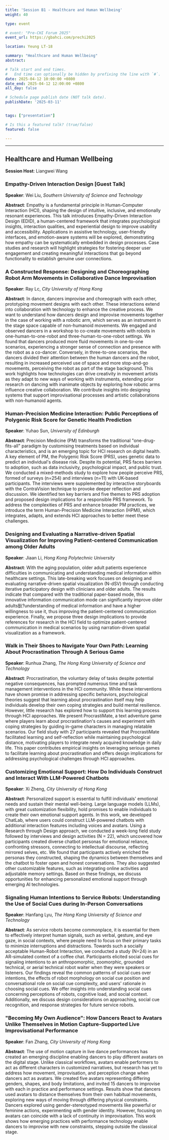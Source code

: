 ```yaml
---
title: 'Session B1 - Healthcare and Human Wellbeing'
weight: 40

type: event

# event: "Pre-CHI Forum 2025"
event_url: https://gbahci.com/prechi2025

location: Yeung LT-18

summary: "Healthcare and Human Wellbeing"
abstract:

# Talk start and end times.
#   End time can optionally be hidden by prefixing the line with `#`.
date: 2025-04-12 10:00:00 +0800
date_end: 2025-04-12 12:00:00 +0800
all_day: false

# Schedule page publish date (NOT talk date).
publishDate: '2025-03-11'


tags: ["presentation"]

# Is this a featured talk? (true/false)
featured: false

---
```


<hr />

## Healthcare and Human Wellbeing

​**​Session Host**​: Liangwei Wang

### Empathy-Driven Interaction Design [Guest Talk]

​**​Speaker​**​: Wei Liu, *Southern University of Science and Technology*

​**​Abstract​**​: Empathy is a fundamental principle in Human-Computer Interaction (HCI), shaping the design of intuitive, inclusive, and emotionally resonant experiences. This talk introduces Empathy-Driven Interaction Design (EDID), a human-centered framework that integrates psychological insights, interaction qualities, and experiential design to improve usability and accessibility. Applications in assistive technology, user-friendly interfaces, and emotion-aware systems will be explored, demonstrating how empathy can be systematically embedded in design processes. Case studies and research will highlight strategies for fostering deeper user engagement and creating meaningful interactions that go beyond functionality to establish genuine user connections.


### A Constructed Response: Designing and Choreographing Robot Arm Movements in Collaborative Dance Improvisation

​**​Speaker​**​: Ray Lc, *City University of Hong Kong*

​**​Abstract​**​: In dance, dancers improvise and choreograph with each other, prototyping movement designs with each other. These interactions extend into collaboration with technology to enhance the creative process. We want to understand how dancers design and improvise movements together in the case of working with a robotic arm, which serves as an instrument in the stage space capable of non-humanoid movements. We engaged and observed dancers in a workshop to co-create movements with robots in one-human-to-one-robot and three-human-to-one-robot settings. We found that dancers produced more fluid movements in one-to-one scenarios, experiencing a stronger sense of connection and presence with the robot as a co-dancer. Conversely, in three-to-one scenarios, the dancers divided their attention between the human dancers and the robot, resulting in increased perceived use of space and more stop-and-go movements, perceiving the robot as part of the stage background. This work highlights how technologies can drive creativity in movement artists as they adapt to new ways of working with instruments, extending prior research on dancing with inanimate objects by exploring how robotic arms influence creative collaboration. We contribute insights into designing systems that support improvisational processes and artistic collaborations with non-humanoid agents.


### Human-Precision Medicine Interaction: Public Perceptions of Polygenic Risk Score for Genetic Health Prediction

​**​Speaker​**​: Yuhao Sun, *University of Edinburgh*

​**​Abstract​**​: Precision Medicine (PM) transforms the traditional "one-drug-fits-all" paradigm by customising treatments based on individual characteristics, and is an emerging topic for HCI research on digital health. A key element of PM, the Polygenic Risk Score (PRS), uses genetic data to predict an individual's disease risk. Despite its potential, PRS faces barriers to adoption, such as data inclusivity, psychological impact, and public trust. We conducted a mixed-methods study to explore how people perceive PRS, formed of surveys (n=254) and interviews (n=11) with UK-based participants. The interviews were supplemented by interactive storyboards with the ContraVision technique to provoke deeper reflection and discussion. We identified ten key barriers and five themes to PRS adoption and proposed design implications for a responsible PRS framework. To address the complexities of PRS and enhance broader PM practices, we introduce the term Human-Precision Medicine Interaction (HPMI), which integrates, adapts, and extends HCI approaches to better meet these challenges.


### Designing and Evaluating a Narrative-driven Spatial Visualization for Improving Patient-centered Communication among Older Adults

​**​Speaker​**​: Jiaan Li, *Hong Kong Polytechnic University*

​**​Abstract​**​: With the aging population, older adult patients experience difficulties in communicating and understanding medical information within healthcare settings. This late-breaking work focuses on designing and evaluating narrative-driven spatial visualization (N-dSV) through conducting iterative participatory design with clinicians and older adults. The results indicate that compared with the traditional paper-based mode, this innovative information communication mode can significantly improve older adults鈥?understanding of medical information and have a higher willingness to use it, thus improving the patient-centered communication experience. Finally, we propose three design implications to provide references for research in the HCI field to optimize patient-centered communication in medical scenarios by using narration-driven spatial visualization as a framework.


### Walk in Their Shoes to Navigate Your Own Path: Learning About Procrastination Through A Serious Game

​**​Speaker​**​: Runhua Zhang, *The Hong Kong University of Science and Technology*

​**​Abstract​**​: Procrastination, the voluntary delay of tasks despite potential negative consequences, has prompted numerous time and task management interventions in the HCI community. While these interventions have shown promise in addressing specific behaviors, psychological theories suggest that learning about procrastination itself may help individuals develop their own coping strategies and build mental resilience. However, little research has explored how to support this learning process through HCI approaches. We present ProcrastiMate, a text adventure game where players learn about procrastination's causes and experiment with coping strategies by guiding in-game characters in managing relatable scenarios. Our field study with 27 participants revealed that ProcrastiMate facilitated learning and self-reflection while maintaining psychological distance, motivating players to integrate newly acquired knowledge in daily life. This paper contributes empirical insights on leveraging serious games to facilitate learning about procrastination and offers design implications for addressing psychological challenges through HCI approaches.


### Customizing Emotional Support: How Do Individuals Construct and Interact With LLM-Powered Chatbots

​**​Speaker​**​: Xi Zheng, *City University of Hong Kong*

​**​Abstract​**​: Personalized support is essential to fulfill individuals' emotional needs and sustain their mental well-being. Large language models (LLMs), with great customization flexibility, hold promises to enable individuals to create their own emotional support agents. In this work, we developed ChatLab, where users could construct LLM-powered chatbots with additional interaction features including voices and avatars. Using a Research through Design approach, we conducted a week-long field study followed by interviews and design activities (N = 22), which uncovered how participants created diverse chatbot personas for emotional reliance, confronting stressors, connecting to intellectual discourse, reflecting mirrored selves, etc. We found that participants actively enriched the personas they constructed, shaping the dynamics between themselves and the chatbot to foster open and honest conversations. They also suggested other customizable features, such as integrating online activities and adjustable memory settings. Based on these findings, we discuss opportunities for enhancing personalized emotional support through emerging AI technologies.


### Signaling Human Intentions to Service Robots: Understanding the Use of Social Cues during In-Person Conversations

​**​Speaker​**​: Hanfang Lyu, *The Hong Kong University of Science and Technology*

​**​Abstract​**​: As service robots become commonplace, it is essential for them to effectively interpret human signals, such as verbal, gesture, and eye gaze, in social contexts, where people need to focus on their primary tasks to minimize interruptions and distractions. Towards such a socially acceptable Human-Robot Interaction, we conducted a study (N=24) in an AR-simulated context of a coffee chat. Participants elicited social cues for signaling intentions to an anthropomorphic, zoomorphic, grounded technical, or aerial technical robot waiter when they were speakers or listeners. Our findings reveal the common patterns of social cues over intentions, the effects of robot morphology on social cue position and conversational role on social cue complexity, and users' rationale in choosing social cues. We offer insights into understanding social cues concerning perceptions of robots, cognitive load, and social context. Additionally, we discuss design considerations on approaching, social cue recognition, and response strategies for future service robots.


### "Becoming My Own Audience": How Dancers React to Avatars Unlike Themselves in Motion Capture-Supported Live Improvisational Performance

​**​Speaker​**​: Fan Zhang, *City University of Hong Kong*

​**​Abstract​**​: The use of motion capture in live dance performances has created an emerging discipline enabling dancers to play different avatars on the digital stage. Unlike classical workflows, avatars enable performers to act as different characters in customized narratives, but research has yet to address how movement, improvisation, and perception change when dancers act as avatars. We created five avatars representing differing genders, shapes, and body limitations, and invited 15 dancers to improvise with each in practice and performance settings. Results show that dancers used avatars to distance themselves from their own habitual movements, exploring new ways of moving through differing physical constraints. Dancers explored using gender-stereotyped movements like powerful or feminine actions, experimenting with gender identity. However, focusing on avatars can coincide with a lack of continuity in improvisation. This work shows how emerging practices with performance technology enable dancers to improvise with new constraints, stepping outside the classical stage.



  